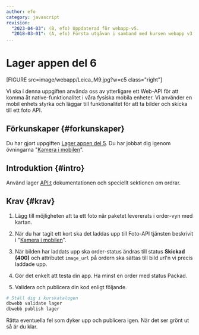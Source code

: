 ```yaml
---
author: efo
category: javascript
revision:
  "2023-04-03": (B, efo) Uppdaterad för webapp-v5.
  "2018-03-01": (A, efo) Första utgåvan i samband med kursen webapp v3.
...
```

Lager appen del 6
==================================

[FIGURE src=image/webapp/Leica_M9.jpg?w=c5 class="right"]

Vi ska i denna uppgiften använda oss av ytterligare ett Web-API för att komma åt native-funktionalitet i våra fysiska mobila enheter. Vi använder en mobil enhets styrka och läggar till funktionalitet för att ta bilder och skicka till ett foto API.



<!--more-->



Förkunskaper {#forkunskaper}
-----------------------
Du har gjort uppgiften [Lager appen del 5](uppgift/lager-appen-del-6). Du har jobbat dig igenom övningarna "[Kamera i mobilen](kunskap/kamera-i-mobilen)".



Introduktion {#intro}
-----------------------

Använd lager [API:t](https://lager.emilfolino.se/v2) dokumentationen och speciellt sektionen om ordrar.



Krav {#krav}
-----------------------

1. Lägg till möjligheten att ta ett foto när paketet levererats i order-vyn med kartan.

1. När du har tagit ett kort ska det laddas upp till Foto-API tjänsten beskrivit i "[Kamera i mobilen](kunskap/kamera-i-mobilen)".

1. När bilden har laddats upp ska order-status ändras till status **Skickad (400)** och attributet `image_url` på ordern ska sättas till bild url'n vi precis laddade upp.

1. Gör det enkelt att testa din app. Ha minst en order med status Packad.

1. Validera och publicera din kod enligt följande.

```bash
# Ställ dig i kurskatalogen
dbwebb validate lager
dbwebb publish lager
```

Rätta eventuella fel som dyker upp och publicera igen. När det ser grönt ut så är du klar.
